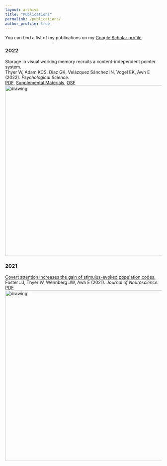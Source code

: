 ```yaml
---
layout: archive
title: "Publications"
permalink: /publications/
author_profile: true
---
```


You can find a list of my publications on my <u><a href="https://scholar.google.com/citations?hl=en&user=UY2PMbcAAAAJ">Google Scholar profile</a></u>.

### 2022

Storage in visual working memory recruits a content-independent pointer system.  
Thyer W, Adam KCS, Diaz GK, Velázquez Sánchez IN, Vogel EK, Awh E (2022). *Psychological Science*.  
[PDF](http://williamthyer.github.io/files/Thyer_et_al_2022.pdf), [Supplemental Materials](http://williamthyer.github.io/files/Thyer_et_al_2022_Supplemental_Materials.pdf), [OSF](https://osf.io/uhbx5/)
<img src="https://williamthyer.github.io/images/thyer_et_al_2022/thyer_2022_fig.png" alt="drawing" width="550"/> 

### 2021

[Covert attention increases the gain of stimulus-evoked population codes.](https://www.jneurosci.org/content/41/8/1802)  
Foster JJ, Thyer W, Wennberg JW, Awh E (2021). *Journal of Neuroscience.*  
[PDF](http://williamthyer.github.io/files/Foster_2021_JNeurosci.pdf)
<img src="https://williamthyer.github.io/images/papers/foster_et_al_2021.png" alt="drawing" width="550"/> 

